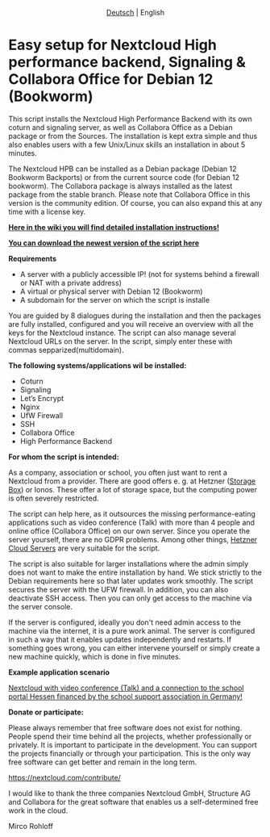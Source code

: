 <p align="center">
  <a href="https://github.com/sunweaver/nextcloud-high-performance-backend-setup/blob/main/README.md">Deutsch</a> |
  <span>English</span>
</p>

# Easy setup for Nextcloud High performance backend, Signaling & Collabora Office for Debian 12 (Bookworm)


This script installs the Nextcloud High Performance Backend with its own coturn and signaling server, as well as Collabora Office as a Debian package or from the Sources. The installation is kept extra simple and thus also enables users with a few Unix/Linux skills an installation in about 5 minutes.

The Nextcloud HPB can be installed as a Debian package (Debian 12 Bookworm Backports) or from the current source code (for Debian 12 bookworm). The Collabora package is always installed as the latest package from the stable branch. Please note that Collabora Office in this version is the community edition. Of course, you can also expand this at any time with a license key.

[**Here in the wiki you will find detailed installation instructions!**](https://github.com/sunweaver/nextcloud-high-performance-backend-setup/wiki/02-Setup-Script](https://github.com/sunweaver/nextcloud-high-performance-backend-setup/wiki/09-Home-(en)))

[**You can download the newest version of the script here**](https://github.com/sunweaver/nextcloud-high-performance-backend-setup/releases)

**Requirements**

* A server with a publicly accessible IP! (not for systems behind a firewall or NAT with a private address)
* A virtual or physical server with Debian 12 (Bookworm)
* A subdomain for the server on which the script is installe

You are guided by 8 dialogues during the installation and then the packages are fully installed, configured and you will receive an overview with all the keys for the Nextcloud instance. The script can also manage several Nextcloud URLs on the server. In the script, simply enter these with commas sepparized(multidomain).


**The following systems/applications wil be installed:**

* Coturn
* Signaling
* Let’s Encrypt
* Nginx
* UfW Firewall
* SSH
* Collabora Office
* High Performance Backend

 
 

**For whom the script is intended:**

As a company, association or school, you often just want to rent a Nextcloud from a provider. There are good offers e. g. at Hetzner ([Storage Box](https://www.hetzner.com/de/storage/storage-box)) or Ionos. These offer a lot of storage space, but the computing power is often severely restricted.

The script can help here, as it outsources the missing performance-eating applications such as video conference (Talk) with more than 4 people and online office (Collabora Office) on our own server. Since you operate the server yourself, there are no GDPR problems. Among other things, [Hetzner Cloud Servers](https://www.hetzner.com/de/cloud) are very suitable for the script.

The script is also suitable for larger installations where the admin simply does not want to make the entire installation by hand. We stick strictly to the Debian requirements here so that later updates work smoothly. The script secures the server with the UFW firewall. In addition, you can also deactivate SSH access. Then you can only get access to the machine via the server console.

If the server is configured, ideally you don't need admin access to the machine via the internet, it is a pure work animal. The server is configured in such a way that it enables updates independently and restarts. If something goes wrong, you can either intervene yourself or simply create a new machine quickly, which is done in five minutes.


**Example application scenario**

[Nextcloud with video conference (Talk) and a connection to the school portal Hessen financed by the school support association in Germany!](https://github.com/sunweaver/nextcloud-high-performance-backend-setup/wiki/05-Bsp-Anwendungen)

 
**Donate or participate:**

Please always remember that free software does not exist for nothing. People spend their time behind all the projects, whether professionally or privately. It is important to participate in the development. You can support the projects financially or through your participation. This is the only way free software can get better and remain in the long term.

<https://nextcloud.com/contribute/>

I would like to thank the three companies Nextcloud GmbH, Structure AG and Collabora for the great software that enables us a self-determined free work in the cloud.

Mirco Rohloff
